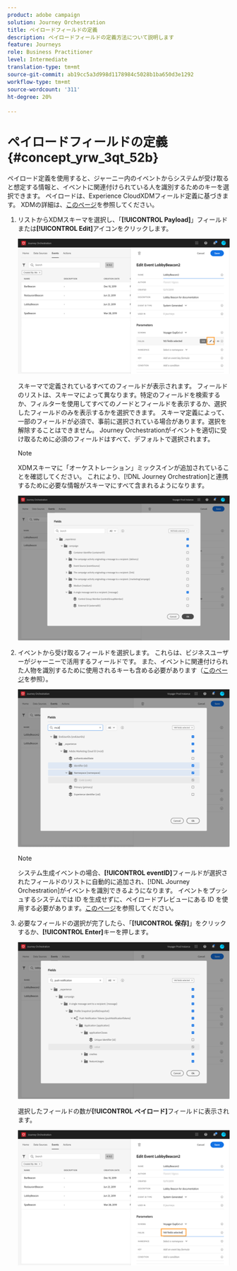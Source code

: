 ```yaml
---
product: adobe campaign
solution: Journey Orchestration
title: ペイロードフィールドの定義
description: ペイロードフィールドの定義方法について説明します
feature: Journeys
role: Business Practitioner
level: Intermediate
translation-type: tm+mt
source-git-commit: ab19cc5a3d998d1178984c5028b1ba650d3e1292
workflow-type: tm+mt
source-wordcount: '311'
ht-degree: 20%

---
```



# ペイロードフィールドの定義 {#concept_yrw_3qt_52b}

ペイロード定義を使用すると、ジャーニー内のイベントからシステムが受け取ると想定する情報と、イベントに関連付けられている人を識別するためのキーを選択できます。 ペイロードは、Experience CloudXDMフィールド定義に基づきます。 XDMの詳細は、[このページ](https://docs.adobe.com/content/help/ja-JP/experience-platform/xdm/home.html)を参照してください。

1. リストからXDMスキーマを選択し、「**[!UICONTROL Payload]**」フィールドまたは&#x200B;**[!UICONTROL Edit]**&#x200B;アイコンをクリックします。

   ![](../assets/journey8.png)

   スキーマで定義されているすべてのフィールドが表示されます。 フィールドのリストは、スキーマによって異なります。特定のフィールドを検索するか、フィルターを使用してすべてのノードとフィールドを表示するか、選択したフィールドのみを表示するかを選択できます。 スキーマ定義によって、一部のフィールドが必須で、事前に選択されている場合があります。選択を解除することはできません。 Journey Orchestrationがイベントを適切に受け取るために必須のフィールドはすべて、デフォルトで選択されます。

   >[!NOTE]
   >
   >XDMスキーマに「オーケストレーション」ミックスインが追加されていることを確認してください。 これにより、[!DNL Journey Orchestration]と連携するために必要な情報がスキーマにすべて含まれるようになります。

   ![](../assets/journey9.png)

1. イベントから受け取るフィールドを選択します。 これらは、ビジネスユーザーがジャーニーで活用するフィールドです。 また、イベントに関連付けられた人物を識別するために使用されるキーも含める必要があります（[このページ](../event/defining-the-event-key.md)を参照）。

   ![](../assets/journey10.png)

   >[!NOTE]
   >
   >システム生成イベントの場合、**[!UICONTROL eventID]**&#x200B;フィールドが選択されたフィールドのリストに自動的に追加され、[!DNL Journey Orchestration]がイベントを識別できるようになります。 イベントをプッシュするシステムでは ID を生成せずに、ペイロードプレビューにある ID を使用する必要があります。[このページ](../event/previewing-the-payload.md)を参照してください。

1. 必要なフィールドの選択が完了したら、「**[!UICONTROL 保存]**」をクリックするか、**[!UICONTROL Enter]**&#x200B;キーを押します。

   ![](../assets/journey11.png)

   選択したフィールドの数が&#x200B;**[!UICONTROL ペイロード]**&#x200B;フィールドに表示されます。

   ![](../assets/journey12.png)
